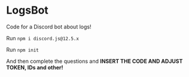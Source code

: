 # LogsBot
Code for a Discord bot about logs!

Run 
`npm i discord.js@12.5.x`

Run
`npm init`

And then complete the questions and
<b> INSERT THE CODE AND ADJUST TOKEN, IDs and other!
